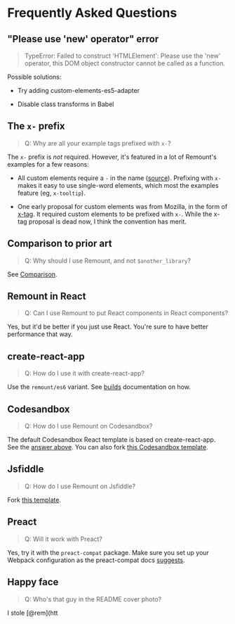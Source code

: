 # Frequently Asked Questions

## "Please use 'new' operator" error

> TypeError: Failed to construct 'HTMLElement': Please use the 'new' operator, this DOM object constructor cannot be called as a function.

Possible solutions:

- Try adding custom-elements-es5-adapter

- Disable class transforms in Babel

## The `x-` prefix

> Q: Why are all your example tags prefixed with `x-`?

The `x-` prefix is _not_ required. However, it's featured in a lot of Remount's examples for a few reasons:

- All custom elements require a `-` in the name ([source](https://developer.mozilla.org/en-US/docs/Web/Web_Components/Using_custom_elements#High-level_view)). Prefixing with `x-` makes it easy to use single-word elements, which most the examples feature (eg, `x-tooltip`).

- One early proposal for custom elements was from Mozilla, in the form of [x-tag](https://wiki.mozilla.org/Apps/x-tag). It required custom elements to be prefixed with `x-`. While the x-tag proposal is dead now, I think the convention has merit.

## Comparison to prior art

> Q: Why should I use Remount, and not `$another_library`?

See [Comparison](comparison.md).

## Remount in React

> Q: Can I use Remount to put React components in React components?

Yes, but it'd be better if you just use React. You're sure to have better performance that way.

## create-react-app

> Q: How do I use it with create-react-app?

Use the `remount/es6` variant. See [builds](./builds.md) documentation on how.

## Codesandbox

> Q: How do I use Remount on Codesandbox?

The default Codesandbox React template is based on create-react-app. See the [answer above](#create-react-app). You can also fork [this Codesandbox template](https://codesandbox.io/s/yqqv0zz16x).

## Jsfiddle

> Q: How do I use Remount on Jsfiddle?

Fork [this template](http://jsfiddle.net/rstacruz/zjov6hdu/).

## Preact

> Q: Will it work with Preact?

Yes, try it with the `preact-compat` package. Make sure you set up your Webpack configuration as the preact-compat docs [suggests](https://www.npmjs.com/package/preact-compat#usage-with-webpack).

## Happy face

> Q: Who's that guy in the README cover photo?

I stole [@rem](htt
